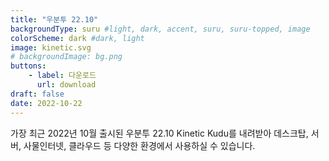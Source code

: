 ```yaml
---
title: "우분투 22.10"
backgroundType: suru #light, dark, accent, suru, suru-topped, image
colorScheme: dark #dark, light
image: kinetic.svg
# backgroundImage: bg.png
buttons:
    - label: 다운로드
      url: download
draft: false
date: 2022-10-22
---
```

가장 최근 2022년 10월 출시된 우분투 22.10 Kinetic Kudu를 내려받아 데스크탑, 서버, 사물인터넷, 클라우드 등 다양한 환경에서 사용하실 수 있습니다.